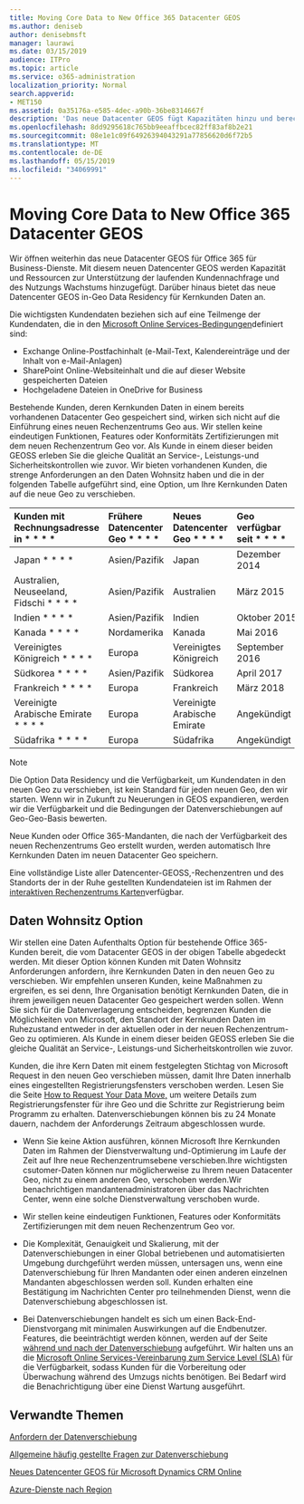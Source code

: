 ```yaml
---
title: Moving Core Data to New Office 365 Datacenter GEOS
ms.author: deniseb
author: denisebmsft
manager: laurawi
ms.date: 03/15/2019
audience: ITPro
ms.topic: article
ms.service: o365-administration
localization_priority: Normal
search.appverid:
- MET150
ms.assetid: 0a35176a-e585-4dec-a90b-36be8314667f
description: 'Das neue Datacenter GEOS fügt Kapazitäten hinzu und berechnet Ressourcen zur Unterstützung der laufenden Kundennachfrage und des Nutzungs Wachstums. Darüber hinaus bietet das neue Datencenter GEOS in-Geo Data Residency für Kernkunden Daten an. Die wichtigsten Kundendaten beziehen sich auf eine Teilmenge der Kundendaten, die in den Microsoft Online Services-Bedingungen definiert sind: Exchange Online-Postfachinhalte (e-Mail-Text, Kalendereinträge und der Inhalt von e-Mail-Anlagen) und SharePoint Online-Websiteinhalt und die Dateien innerhalb dieser Website gespeichert und Dateien in OneDrive for Business hochgeladen.'
ms.openlocfilehash: 8dd9295618c765bb9eeaffbcec82ff83af8b2e21
ms.sourcegitcommit: 08e1e1c09f64926394043291a77856620d6f72b5
ms.translationtype: MT
ms.contentlocale: de-DE
ms.lasthandoff: 05/15/2019
ms.locfileid: "34069991"
---
```

# <a name="moving-core-data-to-new-office-365-datacenter-geos"></a>Moving Core Data to New Office 365 Datacenter GEOS

Wir öffnen weiterhin das neue Datacenter GEOS für Office 365 für Business-Dienste. Mit diesem neuen Datencenter GEOS werden Kapazität und Ressourcen zur Unterstützung der laufenden Kundennachfrage und des Nutzungs Wachstums hinzugefügt. Darüber hinaus bietet das neue Datencenter GEOS in-Geo Data Residency für Kernkunden Daten an. 

Die wichtigsten Kundendaten beziehen sich auf eine Teilmenge der Kundendaten, die in den [Microsoft Online Services-Bedingungen](https://go.microsoft.com/fwlink/p/?LinkID=249048)definiert sind: 
- Exchange Online-Postfachinhalt (e-Mail-Text, Kalendereinträge und der Inhalt von e-Mail-Anlagen)
- SharePoint Online-Websiteinhalt und die auf dieser Website gespeicherten Dateien
- Hochgeladene Dateien in OneDrive for Business 
  
Bestehende Kunden, deren Kernkunden Daten in einem bereits vorhandenen Datacenter Geo gespeichert sind, wirken sich nicht auf die Einführung eines neuen Rechenzentrums Geo aus. Wir stellen keine eindeutigen Funktionen, Features oder Konformitäts Zertifizierungen mit dem neuen Rechenzentrum Geo vor. Als Kunde in einem dieser beiden GEOSS erleben Sie die gleiche Qualität an Service-, Leistungs-und Sicherheitskontrollen wie zuvor. Wir bieten vorhandenen Kunden, die strenge Anforderungen an den Daten Wohnsitz haben und die in der folgenden Tabelle aufgeführt sind, eine Option, um Ihre Kernkunden Daten auf die neue Geo zu verschieben.
  
|Kunden mit Rechnungsadresse in * * * *|Frühere Datencenter Geo * * * *|Neues Datencenter Geo * * * *|Geo verfügbar seit * * * *|
|:-----|:-----|:-----|:-----|
|Japan * * * *| Asien/Pazifik | Japan | Dezember 2014 |
|Australien, Neuseeland, Fidschi * * * *| Asien/Pazifik | Australien | März 2015 |
|Indien * * * *| Asien/Pazifik | Indien | Oktober 2015 |
|Kanada * * * *| Nordamerika | Kanada | Mai 2016 |
|Vereinigtes Königreich * * * *| Europa | Vereinigtes Königreich | September 2016 |
|Südkorea * * * *| Asien/Pazifik | Südkorea | April 2017 |
|Frankreich * * * *| Europa | Frankreich | März 2018 |
|Vereinigte Arabische Emirate * * * *| Europa | Vereinigte Arabische Emirate | Angekündigt |
|Südafrika * * * *| Europa | Südafrika | Angekündigt |
   
> [!NOTE]
> Die Option Data Residency und die Verfügbarkeit, um Kundendaten in den neuen Geo zu verschieben, ist kein Standard für jeden neuen Geo, den wir starten. Wenn wir in Zukunft zu Neuerungen in GEOS expandieren, werden wir die Verfügbarkeit und die Bedingungen der Datenverschiebungen auf Geo-Geo-Basis bewerten. 
  
Neue Kunden oder Office 365-Mandanten, die nach der Verfügbarkeit des neuen Rechenzentrums Geo erstellt wurden, werden automatisch Ihre Kernkunden Daten im neuen Datacenter Geo speichern.
  
Eine vollständige Liste aller Datencenter-GEOSS,-Rechenzentren und des Standorts der in der Ruhe gestellten Kundendateien ist im Rahmen der [interaktiven Rechenzentrums Karten](https://office.com/datamaps)verfügbar. 
  
## <a name="data-residency-option"></a>Daten Wohnsitz Option

Wir stellen eine Daten Aufenthalts Option für bestehende Office 365-Kunden bereit, die vom Datacenter GEOS in der obigen Tabelle abgedeckt werden. Mit dieser Option können Kunden mit Daten Wohnsitz Anforderungen anfordern, ihre Kernkunden Daten in den neuen Geo zu verschieben. Wir empfehlen unseren Kunden, keine Maßnahmen zu ergreifen, es sei denn, Ihre Organisation benötigt Kernkunden Daten, die in ihrem jeweiligen neuen Datacenter Geo gespeichert werden sollen. Wenn Sie sich für die Datenverlagerung entscheiden, begrenzen Kunden die Möglichkeiten von Microsoft, den Standort der Kernkunden Daten im Ruhezustand entweder in der aktuellen oder in der neuen Rechenzentrum-Geo zu optimieren. Als Kunde in einem dieser beiden GEOSS erleben Sie die gleiche Qualität an Service-, Leistungs-und Sicherheitskontrollen wie zuvor.
  
Kunden, die ihre Kern Daten mit einem festgelegten Stichtag von Microsoft Request in den neuen Geo verschieben müssen, damit Ihre Daten innerhalb eines eingestellten Registrierungsfensters verschoben werden.  Lesen Sie die Seite [How to Request Your Data Move,](request-your-data-move.md) um weitere Details zum Registrierungsfenster für ihre Geo und die Schritte zur Registrierung beim Programm zu erhalten.  Datenverschiebungen können bis zu 24 Monate dauern, nachdem der Anforderungs Zeitraum abgeschlossen wurde.

- Wenn Sie keine Aktion ausführen, können Microsoft Ihre Kernkunden Daten im Rahmen der Dienstverwaltung und-Optimierung im Laufe der Zeit auf Ihre neue Rechenzentrumsebene verschieben.Ihre wichtigsten csutomer-Daten können nur möglicherweise zu Ihrem neuen Datacenter Geo, nicht zu einem anderen Geo, verschoben werden.Wir benachrichtigen mandantenadministratoren über das Nachrichten Center, wenn eine solche Dienstverwaltung verschoben wurde.
   
- Wir stellen keine eindeutigen Funktionen, Features oder Konformitäts Zertifizierungen mit dem neuen Rechenzentrum Geo vor.
    
- Die Komplexität, Genauigkeit und Skalierung, mit der Datenverschiebungen in einer Global betriebenen und automatisierten Umgebung durchgeführt werden müssen, untersagen uns, wenn eine Datenverschiebung für Ihren Mandanten oder einen anderen einzelnen Mandanten abgeschlossen werden soll. Kunden erhalten eine Bestätigung im Nachrichten Center pro teilnehmenden Dienst, wenn die Datenverschiebung abgeschlossen ist. 
    
- Bei Datenverschiebungen handelt es sich um einen Back-End-Dienstvorgang mit minimalen Auswirkungen auf die Endbenutzer. Features, die beeinträchtigt werden können, werden auf der Seite [während und nach der Datenverschiebung](during-and-after-your-data-move.md) aufgeführt. Wir halten uns an die [Microsoft Online Services-Vereinbarung zum Service Level (SLA)](https://go.microsoft.com/fwlink/p/?LinkId=523897) für die Verfügbarkeit, sodass Kunden für die Vorbereitung oder Überwachung während des Umzugs nichts benötigen. Bei Bedarf wird die Benachrichtigung über eine Dienst Wartung ausgeführt. 
    
## <a name="related-topics"></a>Verwandte Themen 
 
[Anfordern der Datenverschiebung](request-your-data-move.md)
    
[Allgemeine häufig gestellte Fragen zur Datenverschiebung](data-move-faq.md)
  
[Neues Datencenter GEOS für Microsoft Dynamics CRM Online](https://go.microsoft.com/fwlink/p/?Linkid=615924)
  
[Azure-Dienste nach Region](https://azure.microsoft.com/en-us/regions/)
